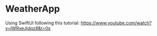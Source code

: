 # WeatherApp
Using SwiftUI following this tutorial: https://www.youtube.com/watch?v=IWRxeJjdqz8&t=0s
